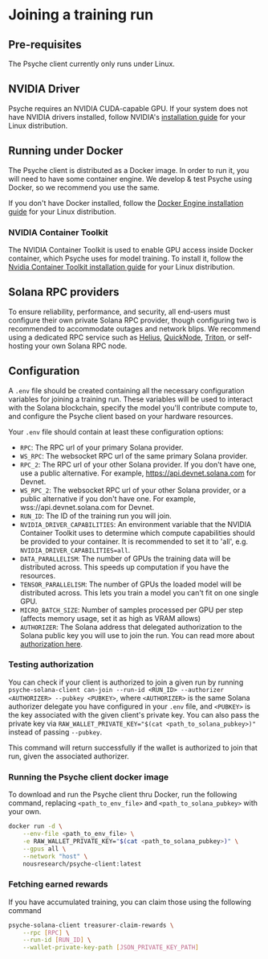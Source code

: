 # Joining a training run

## Pre-requisites

The Psyche client currently only runs under Linux.

## NVIDIA Driver

Psyche requires an NVIDIA CUDA-capable GPU.
If your system does not have NVIDIA drivers installed, follow NVIDIA's [installation guide](https://docs.nvidia.com/datacenter/tesla/driver-installation-guide/) for your Linux distribution.

## Running under Docker

The Psyche client is distributed as a Docker image.
In order to run it, you will need to have some container engine. We develop & test Psyche using Docker, so we recommend you use the same.

If you don't have Docker installed, follow the [Docker Engine installation guide](https://docs.docker.com/engine/install/) for your Linux distribution.

### NVIDIA Container Toolkit

The NVIDIA Container Toolkit is used to enable GPU access inside Docker container, which Psyche uses for model training. To install it, follow the [Nvidia Container Toolkit installation guide](https://docs.nvidia.com/datacenter/cloud-native/container-toolkit/install-guide.html) for your Linux distribution.

## Solana RPC providers

To ensure reliability, performance, and security, all end-users must configure their own private Solana RPC provider, though configuring two is recommended to accommodate outages and network blips.
We recommend using a dedicated RPC service such as [Helius](https://www.helius.dev/), [QuickNode](https://www.quicknode.com/), [Triton](https://triton.one/), or self-hosting your own Solana RPC node.

## Configuration

A `.env` file should be created containing all the necessary configuration variables for joining a training run. These variables will be used to interact with the Solana blockchain, specify the model you'll contribute compute to, and configure the Psyche client based on your hardware resources.

Your `.env` file should contain at least these configuration options:

- `RPC`: The RPC url of your primary Solana provider.
- `WS_RPC`: The websocket RPC url of the same primary Solana provider.
- `RPC_2`: The RPC url of your other Solana provider. If you don't have one, use a public alternative. For example, <https://api.devnet.solana.com> for Devnet.
- `WS_RPC_2`: The websocket RPC url of your other Solana provider, or a public alternative if you don't have one. For example, wss://api.devnet.solana.com for Devnet.
- `RUN_ID`: The ID of the training run you will join.
- `NVIDIA_DRIVER_CAPABILITIES`: An environment variable that the NVIDIA Container Toolkit uses to determine which compute capabilities should be provided to your container. It is recommended to set it to 'all', e.g. `NVIDIA_DRIVER_CAPABILITIES=all`.
- `DATA_PARALLELISM`: The number of GPUs the training data will be distributed across. This speeds up computation if you have the resources.
- `TENSOR_PARALLELISM`: The number of GPUs the loaded model will be distributed across. This lets you train a model you can't fit on one single GPU.
- `MICRO_BATCH_SIZE`: Number of samples processed per GPU per step (affects memory usage, set it as high as VRAM allows)
- `AUTHORIZER`: The Solana address that delegated authorization to the Solana public key you will use to join the run. You can read more about [authorization here](./authentication.md).

### Testing authorization

You can check if your client is authorized to join a given run by running `psyche-solana-client can-join --run-id <RUN_ID> --authorizer <AUTHORIZER> --pubkey <PUBKEY>`, where `<AUTHORIZER>` is the same Solana authorizer delegate you have configured in your `.env` file, and `<PUBKEY>` is the key associated with the given client's private key. You can also pass the private key via `RAW_WALLET_PRIVATE_KEY="$(cat <path_to_solana_pubkey>)"` instead of passing `--pubkey`.

This command will return successfully if the wallet is authorized to join that run, given the associated authorizer.

### Running the Psyche client docker image

To download and run the Psyche client thru Docker, run the following command, replacing `<path_to_env_file>` and
`<path_to_solana_pubkey>` with your own.

```bash
docker run -d \
    --env-file <path_to_env_file> \
    -e RAW_WALLET_PRIVATE_KEY="$(cat <path_to_solana_pubkey>)" \
    --gpus all \
    --network "host" \
    nousresearch/psyche-client:latest
```

### Fetching earned rewards

If you have accumulated training, you can claim those using the following command

```bash
psyche-solana-client treasurer-claim-rewards \
    --rpc [RPC] \
    --run-id [RUN_ID] \
    --wallet-private-key-path [JSON_PRIVATE_KEY_PATH]
```
